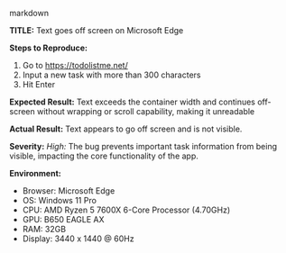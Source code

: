 markdown

**TITLE:** Text goes off screen on Microsoft Edge

**Steps to Reproduce:**
1. Go to https://todolistme.net/
2. Input a new task with more than 300 characters
3. Hit Enter

**Expected Result:**
Text exceeds the container width and continues off-screen without wrapping or scroll capability, making it unreadable

**Actual Result:**
Text appears to go off screen and is not visible.

**Severity:**
*High:*
The bug prevents important task information from being visible, impacting the core functionality of the app.

**Environment:**
- Browser: Microsoft Edge
- OS: Windows 11 Pro
- CPU: AMD Ryzen 5 7600X 6-Core Processor (4.70GHz)
- GPU: B650 EAGLE AX
- RAM: 32GB
- Display: 3440 x 1440 @ 60Hz
